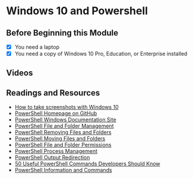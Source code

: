 # Windows 10 and Powershell

## Before Beginning this Module
- [x] You need a laptop
- [x] You need a copy of Windows 10 Pro, Education, or Enterprise installed
## Videos

## Readings and Resources
* [How to take screenshots with Windows 10](https://www.howtogeek.com/226280/how-to-take-screenshots-in-windows-10/)
* [PowerShell Homepage on GitHub](https://github.com/PowerShell/PowerShell)
* [PowerShell Windows Documentation Site](https://docs.microsoft.com/en-us/powershell/)
* [PowerShell File and Folder Management](https://docs.microsoft.com/en-us/powershell/scripting/samples/working-with-files-and-folders?view=powershell-6)
* [PowerShell Removing Files and Folders](https://docs.microsoft.com/en-us/powershell/module/microsoft.powershell.management/remove-item?view=powershell-6)
* [PowerShell Moving Files and Folders](https://docs.microsoft.com/en-us/powershell/module/microsoft.powershell.management/move-item?view=powershell-6)
* [PowerShell File and Folder Permissions](https://docs.microsoft.com/en-us/powershell/module/microsoft.powershell.security/get-acl?view=powershell-6)
* [PowerShell Process Management](https://docs.microsoft.com/en-us/powershell/scripting/samples/managing-processes-with-process-cmdlets)
* [PowerShell Output Redirection](https://docs.microsoft.com/en-us/powershell/module/microsoft.powershell.core/about/about_redirection?view=powershell-6)
* [50 Useful PowerShell Commands Developers Should Know](https://stackify.com/powershell-commands-every-developer-should-know/)
* [PowerShell Information and Commands](https://jdhitsolutions.com/blog/powershell-tips-tricks-and-advice/)
